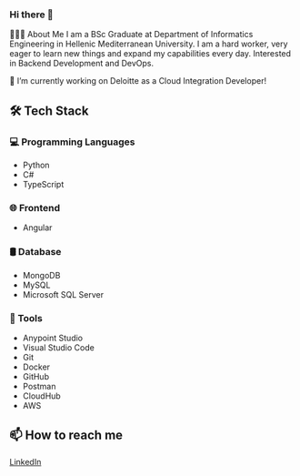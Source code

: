 ### Hi there 👋

👨🏻‍💻 About Me
I am a BSc Graduate at Department of Informatics Engineering in Hellenic Mediterranean University. I am a hard worker, very eager to learn new things and expand my capabilities every day. Interested in Backend Development and DevOps.

🔭 I’m currently working on Deloitte as a Cloud Integration Developer!

## 🛠 Tech Stack
### 💻 Programming Languages
- Python
- C#
- TypeScript
### 🌐 Frontend
- Angular
### 🛢 Database
- MongoDB
- MySQL
- Microsoft SQL Server
### 🔧 Tools
- Anypoint Studio
- Visual Studio Code
- Git
- Docker
- GitHub
- Postman
- CloudHub
- AWS
## 📫 How to reach me
[LinkedIn](https://www.linkedin.com/in/giorgos-pronoitis-059863225/)
